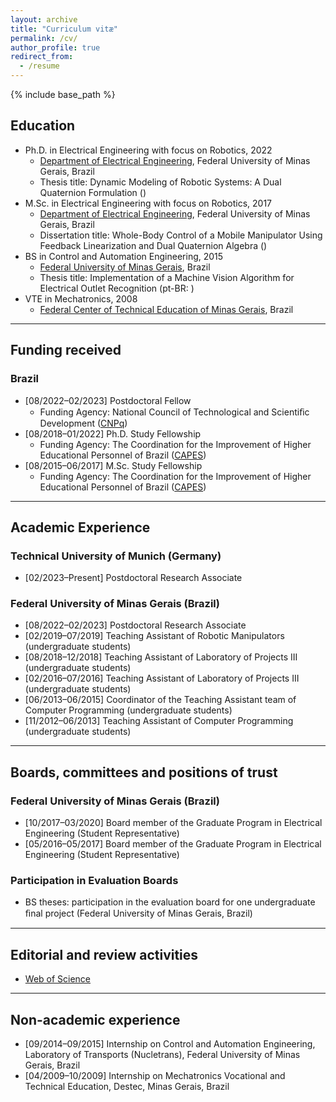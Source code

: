 ```yaml
---
layout: archive
title: "Curriculum vitæ"
permalink: /cv/
author_profile: true
redirect_from:
  - /resume
---
```


{% include base_path %}

## Education

* Ph.D. in Electrical Engineering with focus on Robotics, 2022
  * [Department of Electrical Engineering](https://www.ppgee.ufmg.br/), Federal University of Minas Gerais, Brazil
  * Thesis title: Dynamic Modeling of Robotic Systems: A Dual Quaternion Formulation ([<i class="fa fa-fw fa-file-pdf" aria-hidden="true"></i>](https://ffasilva.github.io/files/PhD_Thesis_Frederico_Afonso.pdf))
* M.Sc. in Electrical Engineering with focus on Robotics, 2017
  * [Department of Electrical Engineering](https://www.ppgee.ufmg.br/), Federal University of Minas Gerais, Brazil
  * Dissertation title: Whole-Body Control of a Mobile Manipulator Using Feedback Linearization and Dual
Quaternion Algebra ([<i class="fa fa-fw fa-file-pdf" aria-hidden="true"></i>](https://ffasilva.github.io/files/Master_Thesis_Frederico_Afonso.pdf))
* BS in Control and Automation Engineering, 2015
  * [Federal University of Minas Gerais](https://ufmg.br/), Brazil
  * Thesis title: Implementation of a Machine Vision Algorithm for Electrical Outlet Recognition (pt-BR: [<i class="fa fa-fw fa-file-pdf" aria-hidden="true"></i>](https://ffasilva.github.io/files/Monografia_Frederico.pdf))
* VTE in Mechatronics, 2008
  * [Federal Center of Technical Education of Minas Gerais](https://www.cefetmg.br/), Brazil

---

## Funding received

### Brazil

  * [08/2022–02/2023] Postdoctoral Fellow
    * Funding Agency: National Council of Technological and Scientiﬁc Development ([CNPq](https://www.gov.br/cnpq/pt-br))
  * [08/2018–01/2022] Ph.D. Study Fellowship
    * Funding Agency: The Coordination for the Improvement of Higher Educational Personnel of Brazil
([CAPES](https://www.gov.br/capes/pt-br))
  * [08/2015–06/2017] M.Sc. Study Fellowship
    * Funding Agency: The Coordination for the Improvement of Higher Educational Personnel of Brazil
([CAPES](https://www.gov.br/capes/pt-br))

---

## Academic Experience

### Technical University of Munich (Germany)

  * [02/2023–Present] Postdoctoral Research Associate

### Federal University of Minas Gerais (Brazil)

  * [08/2022–02/2023] Postdoctoral Research Associate
  * [02/2019–07/2019] Teaching Assistant of Robotic Manipulators (undergraduate students)
  * [08/2018–12/2018] Teaching Assistant of Laboratory of Projects III (undergraduate students)
  * [02/2016–07/2016] Teaching Assistant of Laboratory of Projects III (undergraduate students)
  * [06/2013–06/2015] Coordinator of the Teaching Assistant team of Computer Programming (undergraduate students)
  * [11/2012–06/2013] Teaching Assistant of Computer Programming (undergraduate students)

---

## Boards, committees and positions of trust

### Federal University of Minas Gerais (Brazil)

  * [10/2017–03/2020] Board member of the Graduate Program in Electrical Engineering (Student Representative)
  * [05/2016–05/2017] Board member of the Graduate Program in Electrical Engineering (Student Representative)

### Participation in Evaluation Boards
  * BS theses: participation in the evaluation board for one undergraduate ﬁnal project (Federal University of Minas Gerais, Brazil)

---

## Editorial and review activities

  * [Web of Science](https://www.webofscience.com/wos/author/record/364088)

---

## Non-academic experience

  * [09/2014–09/2015] Internship on Control and Automation Engineering, Laboratory of Transports (Nucletrans), Federal University of Minas Gerais, Brazil
  * [04/2009–10/2009] Internship on Mechatronics Vocational and Technical Education, Destec, Minas Gerais, Brazil